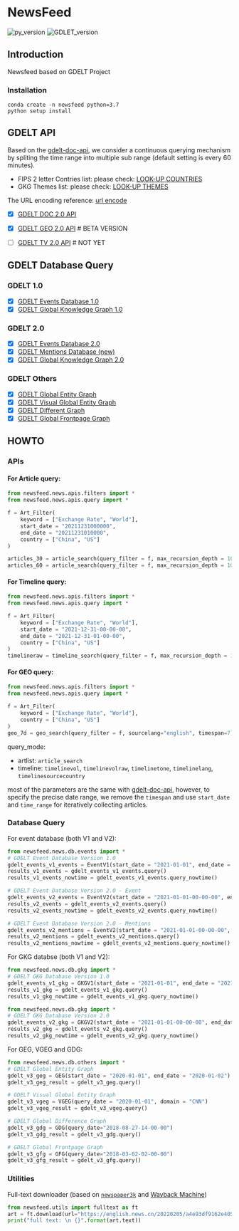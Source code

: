 # NewsFeed
![py_version](https://img.shields.io/badge/python-3.6+-brightgreen)
![GDLET_version](https://img.shields.io/badge/GDELT-V1&V2-orange)


## Introduction

Newsfeed based on GDELT Project

### Installation

```shell
conda create -n newsfeed python=3.7
python setup install
```

## GDELT API

Based on the [gdelt-doc-api](https://github.com/alex9smith/gdelt-doc-api/), we consider a continuous querying mechanism by spliting the time range into multiple sub range (default setting is every 60 minutes).

* FIPS 2 letter Contries list: please check: [LOOK-UP COUNTRIES](http://data.gdeltproject.org/api/v2/guides/LOOKUP-COUNTRIES.TXT)
* GKG Themes list: please check: [LOOK-UP THEMES](http://data.gdeltproject.org/documentation/GKG-MASTER-THEMELIST.TXT)

The URL encoding reference: [url encode](https://www.eso.org/~ndelmott/url_encode.html)


 - [x] [GDELT DOC 2.0 API](https://blog.gdeltproject.org/gdelt-doc-2-0-api-debuts/)
 - [x] [GDELT GEO 2.0 API](https://blog.gdeltproject.org/gdelt-geo-2-0-api-debuts) # BETA VERSION
 - [ ] [GDELT TV 2.0 API](https://blog.gdeltproject.org/gdelt-2-0-television-api-debuts/) # NOT YET


## GDELT Database Query

### GDELT 1.0

 - [x] [GDELT Events Database 1.0](http://data.gdeltproject.org/events/index.html)
 - [x] [GDELT Global Knowledge Graph 1.0](http://data.gdeltproject.org/gkg/index.html)

### GDELT 2.0

 - [x] [GDELT Events Database 2.0](https://blog.gdeltproject.org/gdelt-2-0-our-global-world-in-realtime/)
 - [x] [GDELT Mentions Database (new)](https://blog.gdeltproject.org/gdelt-2-0-our-global-world-in-realtime/)
 - [x] [GDELT Global Knowledge Graph 2.0](https://blog.gdeltproject.org/gdelt-2-0-our-global-world-in-realtime/)

### GDELT Others
- [x] [GDELT Global Entity Graph](https://blog.gdeltproject.org/announcing-the-global-entity-graph-geg-and-a-new-11-billion-entity-dataset/)
- [x] [GDELT Visual Global Entity Graph](https://blog.gdeltproject.org/what-googles-cloud-video-ai-sees-watching-decade-of-television-news-the-visual-global-entity-graph-2-0/)
- [x] [GDELT Different Graph](https://blog.gdeltproject.org/announcing-the-gdelt-global-difference-graph-gdg-planetary-scale-change-detection-for-the-global-news-media/)  
- [x] [GDELT Global Frontpage Graph](https://blog.gdeltproject.org/announcing-gdelt-global-frontpage-graph-gfg/)

## HOWTO

### APIs

#### For Article query:

```python
from newsfeed.news.apis.filters import * 
from newsfeed.news.apis.query import * 

f = Art_Filter(
    keyword = ["Exchange Rate", "World"],
    start_date = "20211231000000",
    end_date = "20211231010000",
    country = ["China", "US"]
)

articles_30 = article_search(query_filter = f, max_recursion_depth = 100, time_range = 30)
articles_60 = article_search(query_filter = f, max_recursion_depth = 100, time_range = 60)
```

#### For Timeline query:

```python
from newsfeed.news.apis.filters import * 
from newsfeed.news.apis.query import * 

f = Art_Filter(
    keyword = ["Exchange Rate", "World"],
    start_date = "2021-12-31-00-00-00",
    end_date = "2021-12-31-01-00-00",
    country = ["China", "US"]
)
timelineraw = timeline_search(query_filter = f, max_recursion_depth = 100, query_mode = "timelinevolraw")
```

#### For GEO query:

```python
from newsfeed.news.apis.filters import * 
from newsfeed.news.apis.query import * 

f = Art_Filter(
    keyword = ["Exchange Rate", "World"],
    country = ["China", "US"]
)
geo_7d = geo_search(query_filter = f, sourcelang="english", timespan=7)
```

query_mode:
* artlist: `article_search`
* timeline: `timelinevol`, `timelinevolraw`, `timelinetone`, `timelinelang`, `timelinesourcecountry`

most of the parameters are the same with [gdelt-doc-api](https://github.com/alex9smith/gdelt-doc-api/), however, to specify the precise date range, we remove the `timespan` and use `start_date` and `time_range` for iteratively collecting articles.


### Database Query

For event database (both V1 and V2):

```python
from newsfeed.news.db.events import *
# GDELT Event Database Version 1.0
gdelt_events_v1_events = EventV1(start_date = "2021-01-01", end_date = "2021-01-02")
results_v1_events = gdelt_events_v1_events.query()
results_v1_events_nowtime = gdelt_events_v1_events.query_nowtime()

# GDELT Event Database Version 2.0 - Event
gdelt_events_v2_events = EventV2(start_date = "2021-01-01-00-00-00", end_date = "2021-01-02-00-00-00")
results_v2_events = gdelt_events_v2_events.query()
results_v2_events_nowtime = gdelt_events_v2_events.query_nowtime()

# GDELT Event Database Version 2.0 - Mentions
gdelt_events_v2_mentions = EventV2(start_date = "2021-01-01-00-00-00", end_date = "2021-01-02-00-00-00", table = "mentions")
results_v2_mentions = gdelt_events_v2_mentions.query()
results_v2_mentions_nowtime = gdelt_events_v2_mentions.query_nowtime()

```

For GKG databse (both V1 and V2):

```python
from newsfeed.news.db.gkg import *
# GDELT GKG Database Version 1.0
gdelt_events_v1_gkg = GKGV1(start_date = "2021-01-01", end_date = "2021-01-02")
results_v1_gkg = gdelt_events_v1_gkg.query()
results_v1_gkg_nowtime = gdelt_events_v1_gkg.query_nowtime()

from newsfeed.news.db.gkg import *
# GDELT GKG Database Version 2.0
gdelt_events_v2_gkg = GKGV2(start_date = "2021-01-01-00-00-00", end_date = "2021-01-02-00-00-00")
results_v2_gkg = gdelt_events_v2_gkg.query()
results_v2_gkg_nowtime = gdelt_events_v2_gkg.query_nowtime()
```

For GEG, VGEG and GDG:

```python
from newsfeed.news.db.others import *
# GDELT Global Entity Graph
gdelt_v3_geg = GEG(start_date = "2020-01-01", end_date = "2020-01-02")
gdelt_v3_geg_result = gdelt_v3_geg.query()

# GDELT Visual Global Entity Graph
gdelt_v3_vgeg = VGEG(query_date = "2020-01-01", domain = "CNN")
gdelt_v3_vgeg_result = gdelt_v3_vgeg.query() 

# GDELT Global Difference Graph
gdelt_v3_gdg = GDG(query_date="2018-08-27-14-00-00")
gdelt_v3_gdg_result = gdelt_v3_gdg.query()

# GDELT Global Frontpage Graph
gdelt_v3_gfg = GFG(query_date="2018-03-02-02-00-00")
gdelt_v3_gfg_result = gdelt_v3_gfg.query()
```

### Utilities

Full-text downloader (based on [`newspaper3k`](https://github.com/codelucas/newspaper) and [Wayback Machine](https://archive.org/help/wayback_api.php))

```python
from newsfeed.utils import fulltext as ft
art = ft.download(url="https://english.news.cn/20220205/a4e93df9162e4053af64c392b5f5bfec/c.html")
print("full text: \n {}".format(art.text))
```
